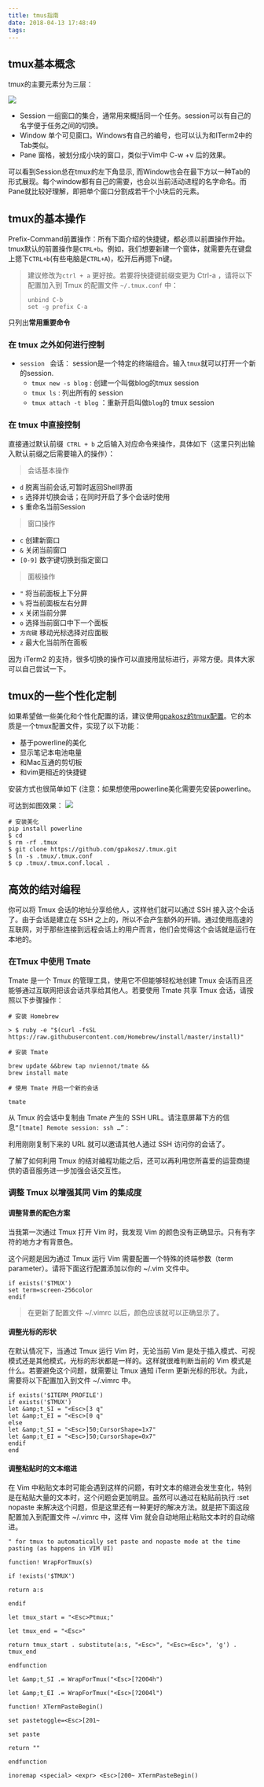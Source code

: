 ```yaml
---
title: tmus指南
date: 2018-04-13 17:48:49
tags:
---
```



## tmux基本概念

tmux的主要元素分为三层：

![](/pic/2017-09/figure_9.jpg)

<!-- more -->

- Session 一组窗口的集合，通常用来概括同一个任务。session可以有自己的名字便于任务之间的切换。
- Window 单个可见窗口。Windows有自己的编号，也可以认为和ITerm2中的Tab类似。
- Pane 窗格，被划分成小块的窗口，类似于Vim中 C-w +v 后的效果。



可以看到Session总在tmux的左下角显示, 而Window也会在最下方以一种Tab的形式展现。每个window都有自己的需要，也会以当前活动进程的名字命名。而Pane就比较好理解，即把单个窗口分割成若干个小块后的元素。

## tmux的基本操作

Prefix-Command前置操作：所有下面介绍的快捷键，都必须以前置操作开始。tmux默认的前置操作是`CTRL+b`。例如，我们想要新建一个窗体，就需要先在键盘上摁下`CTRL+b`(有些电脑是`CTRL+A`)，松开后再摁下n键。

> 建议修改为`ctrl + a` 更好按。若要将快捷键前缀变更为 Ctrl-a ，请将以下配置加入到 Tmux 的配置文件 `~/.tmux.conf` 中：
> ```
> unbind C-b
> set -g prefix C-a
> ```



只列出**常用重要命令**



### 在 tmux 之外如何进行控制

+ `session ` 会话： session是一个特定的终端组合。输入`tmux`就可以打开一个新的session.
  - `tmux new -s blog` : 创建一个叫做blog的tmux session
  - `tmux ls` : 列出所有的 session
  - `tmux attach -t blog` ：重新开启叫做`blog`的 tmux session



### 在 tmux 中直接控制

直接通过默认前缀` CTRL + b` 之后输入对应命令来操作，具体如下（这里只列出输入默认前缀之后需要输入的操作）：

>  会话基本操作

- `d`  脱离当前会话,可暂时返回Shell界面
- `s`  选择并切换会话；在同时开启了多个会话时使用
- `$`  重命名当前Session

> 窗口操作

- `c` 创建新窗口
- `&` 关闭当前窗口
- `[0-9]` 数字键切换到指定窗口

> 面板操作

- `"` 将当前面板上下分屏
- `%` 将当前面板左右分屏
- `x` 关闭当前分屏
- `o` 选择当前窗口中下一个面板
- `方向键` 移动光标选择对应面板
- `z` 最大化当前所在面板

因为 iTerm2 的支持，很多切换的操作可以直接用鼠标进行，非常方便。具体大家可以自己尝试一下。

## tmux的一些个性化定制

如果希望做一些美化和个性化配置的话，建议使用[gpakosz的tmux配置](https://github.com/gpakosz/.tmux)。它的本质是一个tmux配置文件，实现了以下功能：

- 基于powerline的美化
- 显示笔记本电池电量
- 和Mac互通的剪切板
- 和vim更相近的快捷键

安装方式也很简单如下 (注意：如果想使用powerline美化需要先安装powerline。

可达到如图效果：
![](/pic/2017-09/figure_10.png)


```shell
# 安装美化
pip install powerline
$ cd
$ rm -rf .tmux
$ git clone https://github.com/gpakosz/.tmux.git
$ ln -s .tmux/.tmux.conf
$ cp .tmux/.tmux.conf.local .
```

## 高效的结对编程

你可以将 Tmux 会话的地址分享给他人，这样他们就可以通过 SSH 接入这个会话了。由于会话是建立在 SSH 之上的，所以不会产生额外的开销。通过使用高速的互联网，对于那些连接到远程会话上的用户而言，他们会觉得这个会话就是运行在本地的。

### 在Tmux 中使用 Tmate

Tmate 是一个 Tmux 的管理工具，使用它不但能够轻松地创建 Tmux 会话而且还能够通过互联网把该会话共享给其他人。若要使用 Tmate 共享 Tmux 会话，请按照以下步骤操作：

```shell
# 安装 Homebrew

> $ ruby -e "$(curl -fsSL https://raw.githubusercontent.com/Homebrew/install/master/install)"

# 安装 Tmate

brew update &&brew tap nviennot/tmate &&
brew install mate

# 使用 Tmate 开启一个新的会话

tmate
```

从 Tmux 的会话中复制由 Tmate 产生的 SSH URL。请注意屏幕下方的信息`“[tmate] Remote session: ssh …”：`

利用刚刚复制下来的 URL 就可以邀请其他人通过 SSH 访问你的会话了。

了解了如何利用 Tmux 的结对编程功能之后，还可以再利用您所喜爱的运营商提供的语音服务进一步加强会话交互性。

### 调整 Tmux 以增强其同 Vim 的集成度

#### 调整背景的配色方案

当我第一次通过 Tmux 打开 Vim 时，我发现 Vim 的颜色没有正确显示。只有有字符的地方才有背景色。

这个问题是因为通过 Tmux 运行 Vim 需要配置一个特殊的终端参数（term parameter）。请将下面这行配置添加以你的 ~/.vim 文件中。

```shell
if exists('$TMUX')
set term=screen-256color
endif
```

> 在更新了配置文件 ~/.vimrc 以后，颜色应该就可以正确显示了。

#### 调整光标的形状

在默认情况下，当通过 Tmux 运行 Vim 时，无论当前 Vim 是处于插入模式、可视模式还是其他模式，光标的形状都是一样的。这样就很难判断当前的 Vim 模式是什么。若要避免这个问题，就需要让 Tmux 通知 iTerm 更新光标的形状。为此，需要将以下配置加入到文件 ~/.vimrc 中。


```shell
if exists('$ITERM_PROFILE')
if exists('$TMUX')
let &amp;t_SI = "<Esc>[3 q"
let &amp;t_EI = "<Esc>[0 q"
else
let &amp;t_SI = "<Esc>]50;CursorShape=1x7"
let &amp;t_EI = "<Esc>]50;CursorShape=0x7"
endif
end

```

#### 调整粘贴时的文本缩进

在 Vim 中粘贴文本时可能会遇到这样的问题，有时文本的缩进会发生变化，特别是在粘贴大量的文本时，这个问题会更加明显。虽然可以通过在粘贴前执行 :set nopaste 来解决这个问题，但是这里还有一种更好的解决方法。就是把下面这段配置加入到配置文件 ~/.vimrc 中，这样 Vim 就会自动地阻止粘贴文本时的自动缩进。

```shell
" for tmux to automatically set paste and nopaste mode at the time pasting (as happens in VIM UI)

function! WrapForTmux(s)

if !exists('$TMUX')

return a:s

endif

let tmux_start = "<Esc>Ptmux;"

let tmux_end = "<Esc>"

return tmux_start . substitute(a:s, "<Esc>", "<Esc><Esc>", 'g') . tmux_end

endfunction

let &amp;t_SI .= WrapForTmux("<Esc>[?2004h")

let &amp;t_EI .= WrapForTmux("<Esc>[?2004l")

function! XTermPasteBegin()

set pastetoggle=<Esc>[201~

set paste

return ""

endfunction

inoremap <special> <expr> <Esc>[200~ XTermPasteBegin()
```


